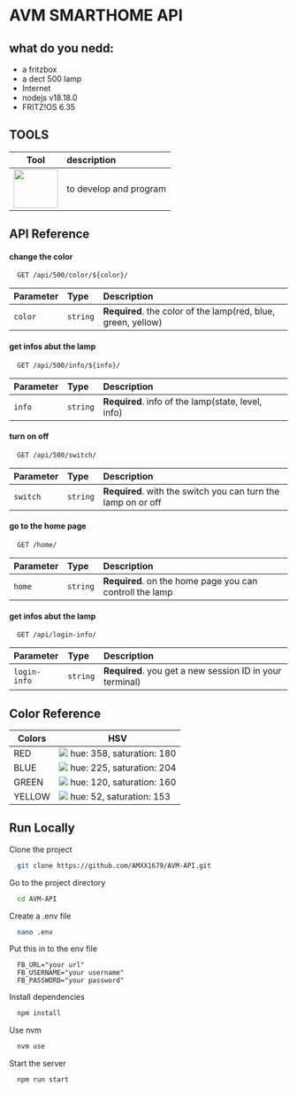 # AVM SMARTHOME API

## what do you nedd:

- a fritzbox
- a dect 500 lamp
- Internet
- nodejs v18.18.0
- FRITZ!OS 6.35
  
## TOOLS

| Tool | description |
| ---     | :--- |
| <img src="https://www.qbssoftware.de/wp-content/uploads/2022/07/JetBrains-Intellij-IDEA.png" width="80" height="70"></a> | to develop and program |
<nr>

## API Reference

#### change the color

```http
  GET /api/500/color/${color}/
```

| Parameter | Type     | Description                |
| :-------- | :------- | :------------------------- |
| `color` | `string` | **Required**. the color of the lamp(red, blue, green, yellow)|

#### get infos abut the lamp

```http
  GET /api/500/info/${info}/
```

| Parameter | Type     | Description                                        |
| :-------- | :------- |:---------------------------------------------------|
| `info`      | `string` | **Required**. info of the lamp(state, level, info) |

#### turn on off

```http
  GET /api/500/switch/
```
| Parameter | Type     | Description                       |
| :-------- | :------- | :-------------------------------- |
| `switch`      | `string` | **Required**. with the switch you can turn the lamp on or off |

#### go to the home page

```http
  GET /home/
```

| Parameter | Type     | Description                       |
| :-------- | :------- | :-------------------------------- |
| `home`      | `string` | **Required**. on the home page you can controll the lamp |

#### get infos abut the lamp

```http
  GET /api/login-info/
```

| Parameter | Type     | Description                       |
| :-------- | :------- | :-------------------------------- |
| `login-info`      | `string` | **Required**. you get a new session ID in your terminal) |

## Color Reference

| Colors            | HSV                                                                         |
| ----------------- |-----------------------------------------------------------------------------|
| RED | ![](https://via.placeholder.com/10/ff0000?text=+) hue: 358, saturation: 180 |
| BLUE | ![](https://via.placeholder.com/10/00aaff?text=+) hue: 225, saturation: 204 |
| GREEN | ![](https://via.placeholder.com/10/3fd800?text=+) hue: 120, saturation: 160 |
| YELLOW| ![](https://via.placeholder.com/10/e8e400?text=+) hue: 52, saturation: 153  |

## Run Locally

Clone the project

```bash
  git clone https://github.com/AMXX1679/AVM-API.git
```

Go to the project directory

```bash
  cd AVM-API
```

Create a .env file

```bash
  nano .env
```

Put this in to the env file

```env
  FB_URL="your url"
  FB_USERNAME="your username"
  FB_PASSWORD="your password"

```

Install dependencies

```bash
  npm install
```

Use nvm

```bash
  nvm use
```

Start the server

```bash
  npm run start
```
